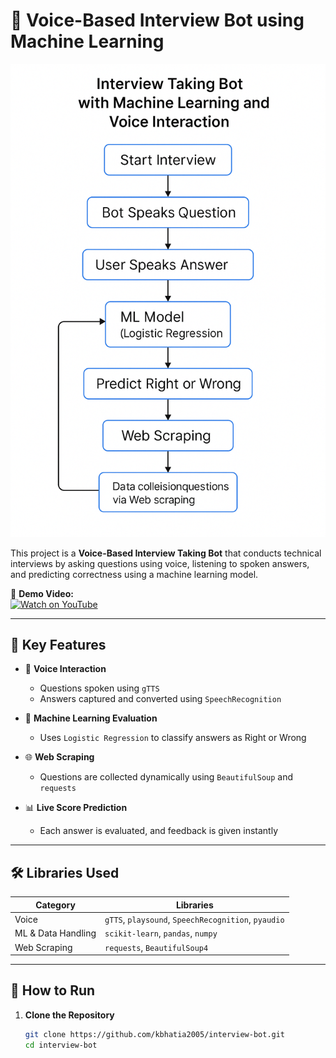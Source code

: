# 🤖 Voice-Based Interview Bot using Machine Learning

![Interview bot](bot.png)

This project is a **Voice-Based Interview Taking Bot** that conducts technical interviews by asking questions using voice, listening to spoken answers, and predicting correctness using a machine learning model.

🎥 **Demo Video:**  
[![Watch on YouTube](https://img.shields.io/badge/Watch%20Demo%20on-YouTube-red?style=for-the-badge&logo=youtube)](https://youtu.be/c61faWght-0?si=i3xiKb1_GDzvDBDm)

---

## 🔧 Key Features

- 🎤 **Voice Interaction**
  - Questions spoken using `gTTS`
  - Answers captured and converted using `SpeechRecognition`

- 🧠 **Machine Learning Evaluation**
  - Uses `Logistic Regression` to classify answers as Right or Wrong

- 🌐 **Web Scraping**
  - Questions are collected dynamically using `BeautifulSoup` and `requests`

- 📊 **Live Score Prediction**
  - Each answer is evaluated, and feedback is given instantly

---

## 🛠️ Libraries Used

| Category            | Libraries                                      |
|---------------------|------------------------------------------------|
| Voice               | `gTTS`, `playsound`, `SpeechRecognition`, `pyaudio` |
| ML & Data Handling  | `scikit-learn`, `pandas`, `numpy`              |
| Web Scraping        | `requests`, `BeautifulSoup4`                   |

---

## 🚀 How to Run

1. **Clone the Repository**
   ```bash
   git clone https://github.com/kbhatia2005/interview-bot.git
   cd interview-bot
